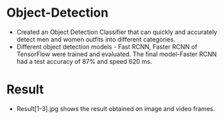# Object-Detection
*  Created an Object Detection Classifier that can quickly and accurately detect men and women outfits into different categories.
* Different object detection models - Fast RCNN, Faster RCNN of TensorFlow were trained and evaluated. The final model-Faster RCNN had a test accuracy of 87% and speed 620 ms.
# Result 
* Result[1-3].jpg shows the result obtained on image and video frames.
